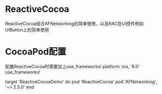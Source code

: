 # ReactiveCocoa  
ReactiveCocoa结合AFNetworking的简单使用，以及RAC在UI控件例如UIButton上的简单使用

# CocoaPod配置
配置ReactiveCocoa时需要加上use_frameworks!
platform :ios, '8.0'
use_frameworks!

target 'ReactiveCocoaDemo' do
    pod 'ReactiveCocoa'
    pod 'AFNetworking', '~> 2.5.0'
end
